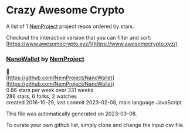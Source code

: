 # Crazy Awesome Crypto
A list of 1 [NemProject](https://github.com/NemProject) project repos ordered by stars.  

Checkout the interactive version that you can filter and sort: 
[https://www.awesomecrypto.xyz/](https://www.awesomecrypto.xyz/)  


### [NanoWallet](https://github.com/NemProject/NanoWallet) by [NemProject](https://github.com/NemProject)  
👛  
[https://github.com/NemProject/NanoWallet](https://github.com/NemProject/NanoWallet)  
0.86 stars per week over 331 weeks  
286 stars, 6 forks, 2 watches  
created 2016-10-29, last commit 2023-02-08, main language JavaScript  


This file was automatically generated on 2023-03-08.  

To curate your own github list, simply clone and change the input csv file.  